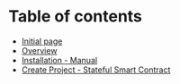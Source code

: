 # Table of contents

* [Initial page](README.md)
* [Overview](overview.md)
* [Installation - Manual](installation-manual.md)
* [Create Project - Stateful Smart Contract](create-project-stateful-smart-contract.md)

